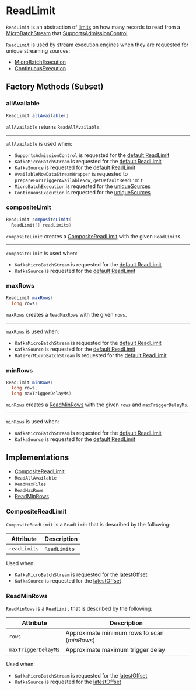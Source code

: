 # ReadLimit

`ReadLimit` is an abstraction of [limits](#implementations) on how many records to read from a [MicroBatchStream](MicroBatchStream.md) that [SupportsAdmissionControl](SupportsAdmissionControl.md).

`ReadLimit` is used by [stream execution engine](StreamExecution.md)s when they are requested for unique streaming sources:

* [MicroBatchExecution](micro-batch-execution/MicroBatchExecution.md#uniqueSources)
* [ContinuousExecution](continuous-execution/ContinuousExecution.md#uniqueSources)

## Factory Methods (Subset)

### <span id="allAvailable"> allAvailable

```java
ReadLimit allAvailable()
```

`allAvailable` returns `ReadAllAvailable`.

---

`allAvailable` is used when:

* `SupportsAdmissionControl` is requested for the [default ReadLimit](SupportsAdmissionControl.md#getDefaultReadLimit)
* `KafkaMicroBatchStream` is requested for the [default ReadLimit](datasources/kafka/KafkaMicroBatchStream.md#getDefaultReadLimit)
* `KafkaSource` is requested for the [default ReadLimit](datasources/kafka/KafkaSource.md#getDefaultReadLimit)
* `AvailableNowDataStreamWrapper` is requested to `prepareForTriggerAvailableNow`, `getDefaultReadLimit`
* `MicroBatchExecution` is requested for the [uniqueSources](micro-batch-execution/MicroBatchExecution.md#uniqueSources)
* `ContinuousExecution` is requested for the [uniqueSources](continuous-execution/ContinuousExecution.md#uniqueSources)

### <span id="compositeLimit"> compositeLimit

```java
ReadLimit compositeLimit(
  ReadLimit[] readLimits)
```

`compositeLimit` creates a [CompositeReadLimit](#CompositeReadLimit) with the given `ReadLimit`s.

---

`compositeLimit` is used when:

* `KafkaMicroBatchStream` is requested for the [default ReadLimit](datasources/kafka/KafkaMicroBatchStream.md#getDefaultReadLimit)
* `KafkaSource` is requested for the [default ReadLimit](datasources/kafka/KafkaSource.md#getDefaultReadLimit)

### <span id="maxRows"> maxRows

```java
ReadLimit maxRows(
  long rows)
```

`maxRows` creates a `ReadMaxRows` with the given `rows`.

---

`maxRows` is used when:

* `KafkaMicroBatchStream` is requested for the [default ReadLimit](datasources/kafka/KafkaMicroBatchStream.md#getDefaultReadLimit)
* `KafkaSource` is requested for the [default ReadLimit](datasources/kafka/KafkaSource.md#getDefaultReadLimit)
* `RatePerMicroBatchStream` is requested for the [default ReadLimit](datasources/rate-micro-batch//RatePerMicroBatchStream.md#getDefaultReadLimit)

### <span id="minRows"> minRows

```java
ReadLimit minRows(
  long rows,
  long maxTriggerDelayMs)
```

`minRows` creates a [ReadMinRows](#ReadMinRows) with the given `rows` and `maxTriggerDelayMs`.

---

`minRows` is used when:

* `KafkaMicroBatchStream` is requested for the [default ReadLimit](datasources/kafka/KafkaMicroBatchStream.md#getDefaultReadLimit)
* `KafkaSource` is requested for the [default ReadLimit](datasources/kafka/KafkaSource.md#getDefaultReadLimit)

## Implementations

* [CompositeReadLimit](#CompositeReadLimit)
* `ReadAllAvailable`
* `ReadMaxFiles`
* `ReadMaxRows`
* [ReadMinRows](#ReadMinRows)

### <span id="CompositeReadLimit"> CompositeReadLimit

`CompositeReadLimit` is a `ReadLimit` that is described by the following:

Attribute | Description
----------|------------
 `readLimits` | `ReadLimit`s

Used when:

* `KafkaMicroBatchStream` is requested for the [latestOffset](datasources/kafka/KafkaMicroBatchStream.md#latestOffset)
* `KafkaSource` is requested for the [latestOffset](datasources/kafka/KafkaSource.md#latestOffset)

### <span id="ReadMinRows"> ReadMinRows

`ReadMinRows` is a `ReadLimit` that is described by the following:

Attribute | Description
----------|------------
 `rows` | Approximate minimum rows to scan (_minRows_)
 `maxTriggerDelayMs` | Approximate maximum trigger delay

Used when:

* `KafkaMicroBatchStream` is requested for the [latestOffset](datasources/kafka/KafkaMicroBatchStream.md#latestOffset)
* `KafkaSource` is requested for the [latestOffset](datasources/kafka/KafkaSource.md#latestOffset)

